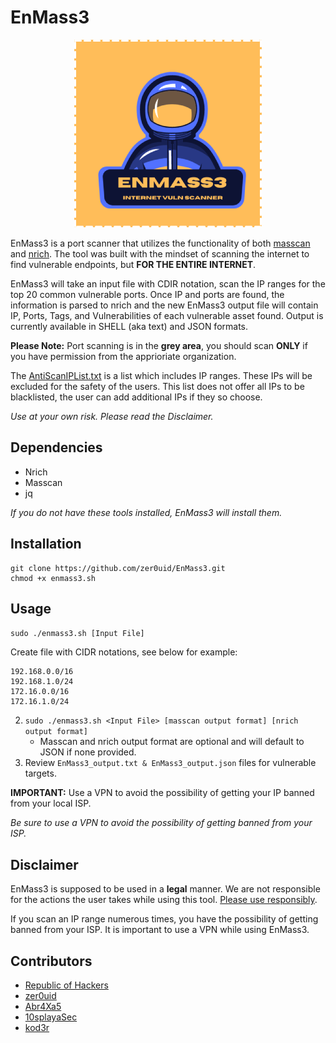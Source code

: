 # EnMass3

<p align="center">
    <img src="./images/enm3_GH_readme.png" alt="EnMass3 Logo"/>
</p>

EnMass3 is a port scanner that utilizes the functionality of both [masscan](https://github.com/robertdavidgraham/masscan) and [nrich](https://gitlab.com/shodan-public/nrich). The tool was built with the mindset of scanning the internet to find vulnerable endpoints, but **FOR THE ENTIRE INTERNET**.

EnMass3 will take an input file with CDIR notation, scan the IP ranges for the top 20 common vulnerable ports.  Once IP and ports are found, the information is parsed
to nrich and the new EnMass3 output file will contain IP, Ports, Tags, and Vulnerabilities of each vulnerable asset found.  Output is currently available in SHELL (aka text) and JSON formats.

**Please Note:** Port scanning is in the **grey area**, you should scan **ONLY** if you have permission from the apprioriate organization.

The [AntiScanIPList.txt](./files/AntiScanIPList.txt) is a list which includes IP ranges. These IPs will be excluded for the safety of the users. This list does not offer all IPs to be blacklisted, the user can add additional IPs if they so choose.

_Use at your own risk. Please read the Disclaimer._

## Dependencies

- Nrich
- Masscan
- jq

_If you do not have these tools installed, EnMass3 will install them._

## Installation

```shell
git clone https://github.com/zer0uid/EnMass3.git
chmod +x enmass3.sh
```

## Usage

`sudo ./enmass3.sh [Input File]`

Create file with CIDR notations, see below for example:

```ascii
192.168.0.0/16
192.168.1.0/24
172.16.0.0/16
172.16.1.0/24
```
2. `sudo ./enmass3.sh <Input File> [masscan output format] [nrich output format]`
    - Masscan and nrich output format are optional and will default to JSON if none provided.  
4. Review `EnMass3_output.txt & EnMass3_output.json` files for vulnerable targets.

**IMPORTANT:** Use a VPN to avoid the possibility of getting your IP banned from your local ISP.

_Be sure to use a VPN to avoid the possibility of getting banned from your ISP._

## Disclaimer

EnMass3 is supposed to be used in a **legal** manner. We are not responsible for the actions the user takes while using this tool. [Please use responsibly](./files/ethics_and_legality_of_port_scanning.md).

If you scan an IP range numerous times, you have the possibility of getting banned from your ISP. It is important to use a VPN while using EnMass3.

## Contributors

- [Republic of Hackers](https://discord.com/invite/repofhackers)
- [zer0uid](https://github.com/zer0uid)
- [Abr4Xa5](https://github.com/AbraXa5)
- [10splayaSec](https://github.com/10splayaSec)
- [kod3r](https://github.com/abhay-khattar)
